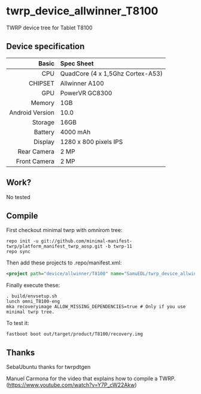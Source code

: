 # twrp_device_allwinner_T8100
TWRP device tree for Tablet T8100

## Device specification

Basic   | Spec Sheet
-------:|:------------------------
CPU     | QuadCore (4 x 1,5Ghz Cortex-A53)
CHIPSET | Allwinner A100
GPU     | PowerVR GC8300
Memory  | 1GB
Android Version | 10.0
Storage | 16GB
Battery | 4000 mAh
Display | 1280 x 800 pixels IPS
Rear Camera  | 2 MP
Front Camera | 2 MP

## Work?
No tested

## Compile

First checkout minimal twrp with omnirom tree:

```
repo init -u git://github.com/minimal-manifest-twrp/platform_manifest_twrp_aosp.git -b twrp-11
repo sync
```

Then add these projects to .repo/manifest.xml:

```xml
<project path="device/allwinner/T8100" name="SamuEDL/twrp_device_allwinner_T8100" remote="github" revision="android-10.0" />
```

Finally execute these:

```
. build/envsetup.sh
lunch omni_T8100-eng
mka recoveryimage ALLOW_MISSING_DEPENDENCIES=true # Only if you use minimal twrp tree.
```

To test it:

```
fastboot boot out/target/product/T8100/recovery.img
```
## Thanks
SebaUbuntu thanks for twrpdtgen

Manuel Carmona for the video that explains how to compile a TWRP. (https://www.youtube.com/watch?v=Y7P_cW22Akw)


